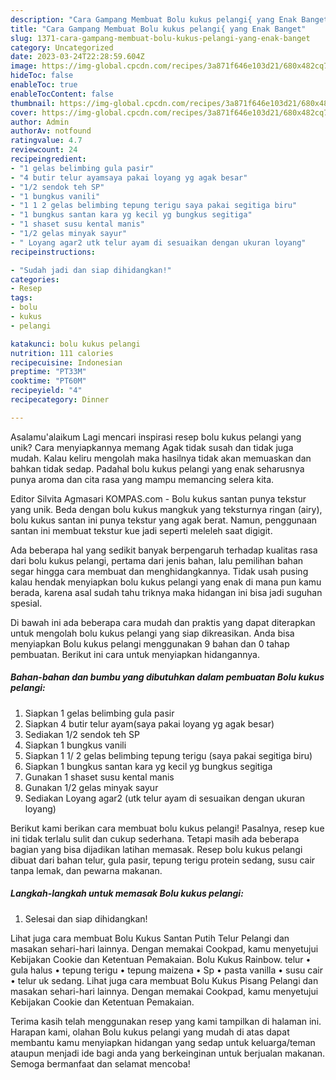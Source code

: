 ```yaml
---
description: "Cara Gampang Membuat Bolu kukus pelangi{ yang Enak Banget"
title: "Cara Gampang Membuat Bolu kukus pelangi{ yang Enak Banget"
slug: 1371-cara-gampang-membuat-bolu-kukus-pelangi-yang-enak-banget
category: Uncategorized
date: 2023-03-24T22:28:59.604Z
image: https://img-global.cpcdn.com/recipes/3a871f646e103d21/680x482cq70/bolu-kukus-pelangi-foto-resep-utama.jpg
hideToc: false
enableToc: true
enableTocContent: false
thumbnail: https://img-global.cpcdn.com/recipes/3a871f646e103d21/680x482cq70/bolu-kukus-pelangi-foto-resep-utama.jpg
cover: https://img-global.cpcdn.com/recipes/3a871f646e103d21/680x482cq70/bolu-kukus-pelangi-foto-resep-utama.jpg
author: Admin
authorAv: notfound
ratingvalue: 4.7
reviewcount: 24
recipeingredient:
- "1 gelas belimbing gula pasir"
- "4 butir telur ayamsaya pakai loyang yg agak besar"
- "1/2 sendok teh SP"
- "1 bungkus vanili"
- "1 1 2 gelas belimbing tepung terigu saya pakai segitiga biru"
- "1 bungkus santan kara yg kecil yg bungkus segitiga"
- "1 shaset susu kental manis"
- "1/2 gelas minyak sayur"
- " Loyang agar2 utk telur ayam di sesuaikan dengan ukuran loyang"
recipeinstructions:

- "Sudah jadi dan siap dihidangkan!"
categories:
- Resep
tags:
- bolu
- kukus
- pelangi

katakunci: bolu kukus pelangi 
nutrition: 111 calories
recipecuisine: Indonesian
preptime: "PT33M"
cooktime: "PT60M"
recipeyield: "4"
recipecategory: Dinner

---
```



Asalamu'alaikum Lagi mencari inspirasi resep bolu kukus pelangi yang unik? Cara menyiapkannya memang Agak tidak susah dan tidak juga mudah. Kalau keliru mengolah maka hasilnya tidak akan memuaskan dan bahkan tidak sedap. Padahal bolu kukus pelangi yang enak seharusnya punya aroma dan cita rasa yang mampu memancing selera kita.


Editor Silvita Agmasari KOMPAS.com - Bolu kukus santan punya tekstur yang unik. Beda dengan bolu kukus mangkuk yang teksturnya ringan (airy), bolu kukus santan ini punya tekstur yang agak berat. Namun, penggunaan santan ini membuat tekstur kue jadi seperti meleleh saat digigit.

Ada beberapa hal yang sedikit banyak berpengaruh terhadap kualitas rasa dari bolu kukus pelangi, pertama dari jenis bahan, lalu pemilihan bahan segar hingga cara membuat dan menghidangkannya. Tidak usah pusing kalau hendak menyiapkan bolu kukus pelangi yang enak di mana pun kamu berada, karena asal sudah tahu triknya maka hidangan ini bisa jadi suguhan spesial.


Di bawah ini ada beberapa cara mudah dan praktis yang dapat diterapkan untuk mengolah bolu kukus pelangi yang siap dikreasikan. Anda bisa menyiapkan Bolu kukus pelangi menggunakan 9 bahan dan 0 tahap pembuatan. Berikut ini cara untuk menyiapkan hidangannya.

<!--inarticleads1-->

##### Bahan-bahan dan bumbu yang dibutuhkan dalam pembuatan Bolu kukus pelangi:

1. Siapkan 1 gelas belimbing gula pasir
1. Siapkan 4 butir telur ayam(saya pakai loyang yg agak besar)
1. Sediakan 1/2 sendok teh SP
1. Siapkan 1 bungkus vanili
1. Siapkan 1 1/ 2 gelas belimbing tepung terigu (saya pakai segitiga biru)
1. Siapkan 1 bungkus santan kara yg kecil yg bungkus segitiga
1. Gunakan 1 shaset susu kental manis
1. Gunakan 1/2 gelas minyak sayur
1. Sediakan  Loyang agar2 (utk telur ayam di sesuaikan dengan ukuran loyang)


Berikut kami berikan cara membuat bolu kukus pelangi! Pasalnya, resep kue ini tidak terlalu sulit dan cukup sederhana. Tetapi masih ada beberapa bagian yang bisa dijadikan latihan memasak. Resep bolu kukus pelangi dibuat dari bahan telur, gula pasir, tepung terigu protein sedang, susu cair tanpa lemak, dan pewarna makanan. 

<!--inarticleads2-->

##### Langkah-langkah untuk memasak Bolu kukus pelangi:


1. Selesai dan siap dihidangkan!

Lihat juga cara membuat Bolu Kukus Santan Putih Telur Pelangi dan masakan sehari-hari lainnya. Dengan memakai Cookpad, kamu menyetujui Kebijakan Cookie dan Ketentuan Pemakaian. Bolu Kukus Rainbow. telur • gula halus • tepung terigu • tepung maizena • Sp • pasta vanilla • susu cair • telur uk sedang. Lihat juga cara membuat Bolu Kukus Pisang Pelangi dan masakan sehari-hari lainnya. Dengan memakai Cookpad, kamu menyetujui Kebijakan Cookie dan Ketentuan Pemakaian. 

Terima kasih telah menggunakan resep yang kami tampilkan di halaman ini. Harapan kami, olahan Bolu kukus pelangi yang mudah di atas dapat membantu kamu menyiapkan hidangan yang sedap untuk keluarga/teman ataupun menjadi ide bagi anda yang berkeinginan untuk berjualan makanan. Semoga bermanfaat dan selamat mencoba!
